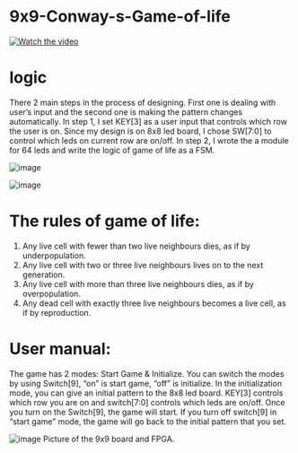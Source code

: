 # 9x9-Conway-s-Game-of-life


[![Watch the video]()](https://www.youtube.com/watch?v=Oy3kn1bHkaw)


# logic 

There 2 main steps in the process of designing. First one is dealing with user’s input and the
second one is making the pattern changes automatically.
In step 1, I set KEY[3] as a user input that controls which row the user is on. Since my design is
on 8x8 led board, I chose SW[7:0] to control which leds on current row are on/off.
In step 2, I wrote the a module for 64 leds and write the logic of game of life as a FSM.

![image](https://user-images.githubusercontent.com/58502695/138345252-5b2a0a7a-42a9-4c58-ac9b-b91afedf5862.png)

![image](https://user-images.githubusercontent.com/58502695/138345277-4fe5ceef-25ed-40f6-a945-5f8f292dae32.png)


# The rules of game of life:

1. Any live cell with fewer than two live neighbours dies, as if by underpopulation.
2. Any live cell with two or three live neighbours lives on to the next generation.
3. Any live cell with more than three live neighbours dies, as if by overpopulation.
4. Any dead cell with exactly three live neighbours becomes a live cell, as if by
reproduction.

# User manual:

The game has 2 modes: Start Game & Initialize. You can switch the modes by using Switch[9],
“on” is start game, “off” is initialize. In the initialization mode, you can give an initial pattern to the
8x8 led board. KEY[3] controls which row you are on and switch[7:0] controls which leds are
on/off. Once you turn on the Switch[9], the game will start. If you turn off switch[9] in “start
game” mode, the game will go back to the initial pattern that you set.


![image](https://user-images.githubusercontent.com/58502695/138345438-c9a34961-d664-4bba-8070-952f873ad706.png)
Picture of the 9x9 board and FPGA.
